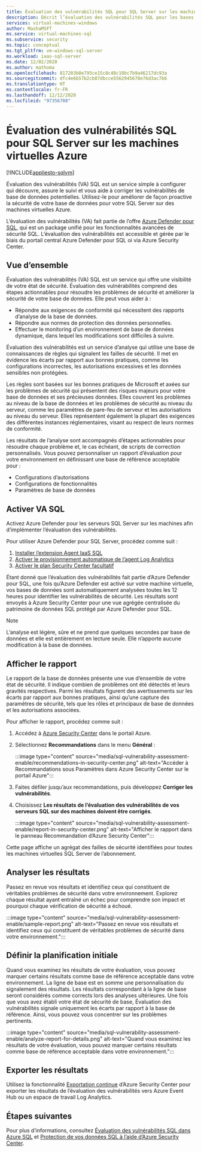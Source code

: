 ```yaml
---
title: Évaluation des vulnérabilités SQL pour SQL Server sur les machines virtuelles Azure
description: Décrit l’évaluation des vulnérabilités SQL pour les bases de données SQL Server s’exécutant sur des machines virtuelles Azure.
services: virtual-machines-windows
author: MashaMSFT
ms.service: virtual-machines-sql
ms.subservice: security
ms.topic: conceptual
ms.tgt_pltfrm: vm-windows-sql-server
ms.workload: iaas-sql-server
ms.date: 12/02/2020
ms.author: mathoma
ms.openlocfilehash: 817203b8e795ce15c8c48c18bc7b9a46217dc93a
ms.sourcegitcommit: dfc4e6b57b2cb87dbcce5562945678e76d3ac7b6
ms.translationtype: HT
ms.contentlocale: fr-FR
ms.lasthandoff: 12/12/2020
ms.locfileid: "97356708"
---
```

# <a name="sql-vulnerability-assessment-for-sql-server-on-azure-vms"></a>Évaluation des vulnérabilités SQL pour SQL Server sur les machines virtuelles Azure
[!INCLUDE[appliesto-sqlvm](../../includes/appliesto-sqlvm.md)]

Évaluation des vulnérabilités (VA) SQL est un service simple à configurer qui découvre, assure le suivi et vous aide à corriger les vulnérabilités de base de données potentielles. Utilisez-le pour améliorer de façon proactive la sécurité de votre base de données pour votre SQL Server sur des machines virtuelles Azure. 

L’évaluation des vulnérabilités (VA) fait partie de l’offre [Azure Defender pour SQL](../../database/azure-defender-for-sql.md), qui est un package unifié pour les fonctionnalités avancées de sécurité SQL. L’évaluation des vulnérabilités est accessible et gérée par le biais du portail central Azure Defender pour SQL oi via Azure Security Center. 

## <a name="overview"></a>Vue d’ensemble

Évaluation des vulnérabilités (VA) SQL est un service qui offre une visibilité de votre état de sécurité. Évaluation des vulnérabilités comprend des étapes actionnables pour résoudre les problèmes de sécurité et améliorer la sécurité de votre base de données. Elle peut vous aider à : 

- Répondre aux exigences de conformité qui nécessitent des rapports d’analyse de la base de données. 
- Répondre aux normes de protection des données personnelles. 
- Effectuer le monitoring d’un environnement de base de données dynamique, dans lequel les modifications sont difficiles à suivre. 

Évaluation des vulnérabilités est un service d’analyse qui utilise une base de connaissances de règles qui signalent les failles de sécurité. Il met en évidence les écarts par rapport aux bonnes pratiques, comme les configurations incorrectes, les autorisations excessives et les données sensibles non protégées. 

Les règles sont basées sur les bonnes pratiques de Microsoft et axées sur les problèmes de sécurité qui présentent des risques majeurs pour votre base de données et ses précieuses données. Elles couvrent les problèmes au niveau de la base de données et les problèmes de sécurité au niveau du serveur, comme les paramètres de pare-feu de serveur et les autorisations au niveau du serveur. Elles représentent également la plupart des exigences des différentes instances réglementaires, visant au respect de leurs normes de conformité. 

Les résultats de l’analyse sont accompagnés d’étapes actionnables pour résoudre chaque problème et, le cas échéant, de scripts de correction personnalisés. Vous pouvez personnaliser un rapport d’évaluation pour votre environnement en définissant une base de référence acceptable pour : 

- Configurations d’autorisations 
- Configurations de fonctionnalités 
- Paramètres de base de données 

## <a name="enable-sql-va"></a>Activer VA SQL

Activez Azure Defender pour les serveurs SQL Server sur les machines afin d’implémenter l’évaluation des vulnérabilités. 

Pour utiliser Azure Defender pour SQL Server, procédez comme suit :

1. [Installer l’extension Agent IaaS SQL](sql-agent-extension-manually-register-single-vm.md)
1. [Activer le provisionnement automatique de l’agent Log Analytics](../../../security-center/security-center-enable-data-collection.md#auto-provision-mma)
1. [Activer le plan Security Center facultatif](../../../security-center/defender-for-sql-usage.md#step-2-enable-the-optional-plan-in-security-centers-pricing-and-settings-page)

Étant donné que l’évaluation des vulnérabilités fait partie d’Azure Defender pour SQL, une fois qu’Azure Defender est activé sur votre machine virtuelle, vos bases de données sont automatiquement analysées toutes les 12 heures pour identifier les vulnérabilités de sécurité. Les résultats sont envoyés à Azure Security Center pour une vue agrégée centralisée du patrimoine de données SQL protégé par Azure Defender pour SQL. 

> [!NOTE]
> L’analyse est légère, sûre et ne prend que quelques secondes par base de données et elle est entièrement en lecture seule. Elle n’apporte aucune modification à la base de données. 

## <a name="view-report"></a>Afficher le rapport

Le rapport de la base de données présente une vue d’ensemble de votre état de sécurité. Il indique combien de problèmes ont été détectés et leurs gravités respectives. Parmi les résultats figurent des avertissements sur les écarts par rapport aux bonnes pratiques, ainsi qu’une capture des paramètres de sécurité, tels que les rôles et principaux de base de données et les autorisations associées.  

Pour afficher le rapport, procédez comme suit :

1. Accédez à [Azure Security Center](https://ms.portal.azure.com/#blade/Microsoft_Azure_Security/SecurityMenuBlade/0) dans le portail Azure.
1. Sélectionnez **Recommandations** dans le menu **Général** : 

   :::image type="content" source="media/sql-vulnerability-assessment-enable/recommendations-in-security-center.png" alt-text="Accéder à Recommandations sous Paramètres dans Azure Security Center sur le portail Azure":::

1. Faites défiler jusqu’aux recommandations, puis développez **Corriger les vulnérabilités**.
1. Choisissez **Les résultats de l’évaluation des vulnérabilités de vos serveurs SQL sur des machines doivent être corrigés**. 

   :::image type="content" source="media/sql-vulnerability-assessment-enable/report-in-security-center.png" alt-text="Afficher le rapport dans le panneau Recommandation d’Azure Security Center":::

Cette page affiche un agrégat des failles de sécurité identifiées pour toutes les machines virtuelles SQL Server de l’abonnement. 


## <a name="analyze-results"></a>Analyser les résultats

Passez en revue vos résultats et identifiez ceux qui constituent de véritables problèmes de sécurité dans votre environnement. Explorez chaque résultat ayant entraîné un échec pour comprendre son impact et pourquoi chaque vérification de sécurité a échoué.  

:::image type="content" source="media/sql-vulnerability-assessment-enable/sample-report.png" alt-text="Passez en revue vos résultats et identifiez ceux qui constituent de véritables problèmes de sécurité dans votre environnement.":::

## <a name="set-baseline"></a>Définir la planification initiale 

Quand vous examinez les résultats de votre évaluation, vous pouvez marquer certains résultats comme base de référence acceptable dans votre environnement. La ligne de base est en somme une personnalisation du signalement des résultats. Les résultats correspondant à la ligne de base seront considérés comme corrects lors des analyses ultérieures. Une fois que vous avez établi votre état de sécurité de base, Évaluation des vulnérabilités signale uniquement les écarts par rapport à la base de référence. Ainsi, vous pouvez vous concentrer sur les problèmes pertinents. 

:::image type="content" source="media/sql-vulnerability-assessment-enable/analyze-report-for-details.png" alt-text="Quand vous examinez les résultats de votre évaluation, vous pouvez marquer certains résultats comme base de référence acceptable dans votre environnement.":::

## <a name="export-results"></a>Exporter les résultats

Utilisez la fonctionnalité [Exportation continue](../../../security-center/continuous-export.md) d’Azure Security Center pour exporter les résultats de l’évaluation des vulnérabilités vers Azure Event Hub ou un espace de travail Log Analytics. 


## <a name="next-steps"></a>Étapes suivantes

Pour plus d’informations, consultez [Évaluation des vulnérabilités SQL dans Azure SQL](../../database/sql-vulnerability-assessment.md) et [Protection de vos données SQL à l’aide d’Azure Security Center](../../../security-center/security-center-introduction.md).

